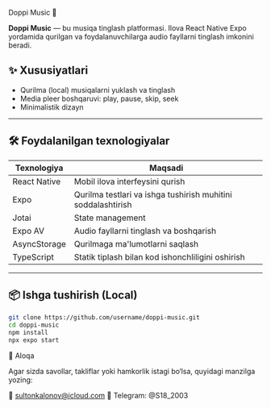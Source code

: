 Doppi Music 🎵

**Doppi Music** — bu musiqa tinglash platformasi. Ilova React Native Expo yordamida qurilgan va foydalanuvchilarga audio fayllarni tinglash imkonini beradi.

## ✨ Xususiyatlari

- Qurilma (local) musiqalarni yuklash va tinglash
- Media pleer boshqaruvi: play, pause, skip, seek
- Minimalistik dizayn
---

## 🛠 Foydalanilgan texnologiyalar

| Texnologiya       | Maqsadi                                      |
|-------------------|-----------------------------------------------|
| React Native      | Mobil ilova interfeysini qurish               |
| Expo              | Qurilma testlari va ishga tushirish muhitini soddalashtirish |
| Jotai             | State management           |
| Expo AV           | Audio fayllarni tinglash va boshqarish        |
| AsyncStorage      | Qurilmaga ma'lumotlarni saqlash  |
| TypeScript        | Statik tiplash bilan kod ishonchliligini oshirish |

---

## 📦 Ishga tushirish (Local)

```bash
git clone https://github.com/username/doppi-music.git
cd doppi-music
npm install
npx expo start
```

📩 Aloqa

Agar sizda savollar, takliflar yoki hamkorlik istagi bo‘lsa, quyidagi manzilga yozing:

📧 sultonkalonov@icloud.com
📱 Telegram: @S18_2003
